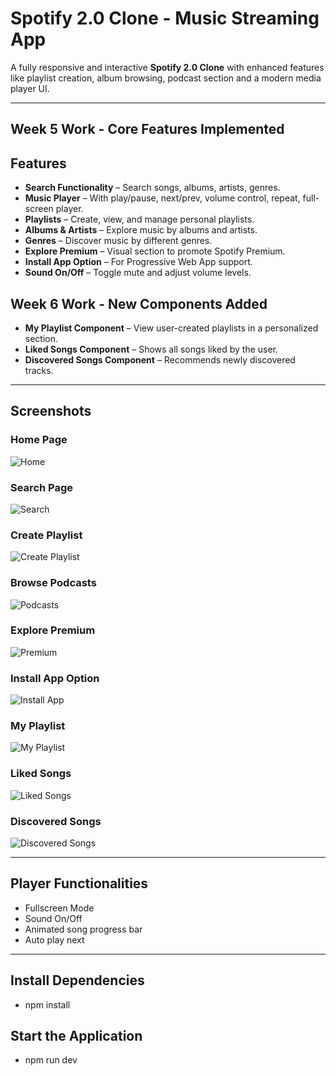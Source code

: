 # Spotify 2.0 Clone - Music Streaming App

A fully responsive and interactive **Spotify 2.0 Clone** with enhanced features like playlist creation, album browsing, podcast section and a modern media player UI.

---

##  Week 5 Work - Core Features Implemented

##  Features

-  **Search Functionality** – Search songs, albums, artists, genres.
-  **Music Player** – With play/pause, next/prev, volume control, repeat, full-screen player.
-  **Playlists** – Create, view, and manage personal playlists.
-  **Albums & Artists** – Explore music by albums and artists.
-  **Genres** – Discover music by different genres.
-  **Explore Premium** – Visual section to promote Spotify Premium.
-  **Install App Option** – For Progressive Web App support.
-  **Sound On/Off** – Toggle mute and adjust volume levels.

##  Week 6 Work - New Components Added

- **My Playlist Component** – View user-created playlists in a personalized section.
- **Liked Songs Component** – Shows all songs liked by the user.
- **Discovered Songs Component** – Recommends newly discovered tracks.


---

##  Screenshots

###  Home Page
![Home](./screenshots/home.PNG)

###  Search Page
![Search](./screenshots/search.PNG)

###  Create Playlist
![Create Playlist](./screenshots/create_playlist.PNG)

###  Browse Podcasts
![Podcasts](./screenshots/browse_podcast.PNG)

###  Explore Premium
![Premium](./screenshots/explore_premium.PNG)

###  Install App Option
![Install App](./screenshots/install_app.PNG)

### My Playlist
![My Playlist](./screenshots/my_playlist.PNG)

### Liked Songs
![Liked Songs](./screenshots/liked_songs.PNG)

### Discovered Songs
![Discovered Songs](./screenshots/discovered_songs.PNG)

---

##  Player Functionalities

- Fullscreen Mode
- Sound On/Off
- Animated song progress bar
- Auto play next

---

## Install Dependencies
- npm install

## Start the Application
- npm run dev
